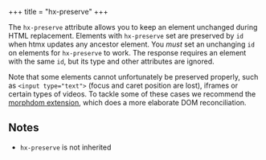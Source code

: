 +++
title = "hx-preserve"
+++

The `hx-preserve` attribute allows you to keep an element unchanged during HTML replacement.
Elements with `hx-preserve` set are preserved by `id` when htmx updates any ancestor element.
You *must* set an unchanging `id` on elements for `hx-preserve` to work.
The response requires an element with the same `id`, but its type and other attributes are ignored.

Note that some elements cannot unfortunately be preserved properly, such as `<input type="text">` (focus and caret position are lost), iframes or certain types of videos. To tackle some of these cases we recommend the [morphdom extension](@/extensions/morphdom-swap.md), which does a more elaborate DOM
reconciliation.

## Notes

* `hx-preserve` is not inherited
